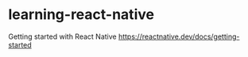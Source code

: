 # learning-react-native

Getting started with React Native https://reactnative.dev/docs/getting-started
